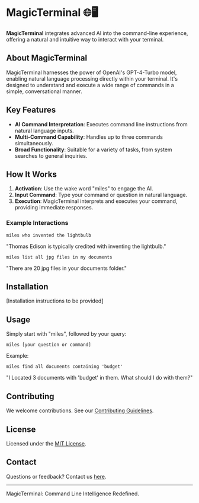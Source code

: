 # MagicTerminal 🌐🖥️

**MagicTerminal** integrates advanced AI into the command-line experience, offering a natural and intuitive way to interact with your terminal.

## About MagicTerminal

MagicTerminal harnesses the power of OpenAI's GPT-4-Turbo model, enabling natural language processing directly within your terminal. It's designed to understand and execute a wide range of commands in a simple, conversational manner.

## Key Features

- **AI Command Interpretation**: Executes command line instructions from natural language inputs.
- **Multi-Command Capability**: Handles up to three commands simultaneously.
- **Broad Functionality**: Suitable for a variety of tasks, from system searches to general inquiries.

## How It Works

1. **Activation**: Use the wake word "miles" to engage the AI.
2. **Input Command**: Type your command or question in natural language.
3. **Execution**: MagicTerminal interprets and executes your command, providing immediate responses.

### Example Interactions

```
miles who invented the lightbulb
```
"Thomas Edison is typically credited with inventing the lightbulb."

```
miles list all jpg files in my documents
```
"There are 20 jpg files in your documents folder."

## Installation

[Installation instructions to be provided]

## Usage

Simply start with "miles", followed by your query:

```
miles [your question or command]
```

Example:

```
miles find all documents containing 'budget'
```
"I Located 3 documents with 'budget' in them. What should I do with them?"

## Contributing

We welcome contributions. See our [Contributing Guidelines](LINK_TO_CONTRIBUTING_GUIDELINES).

## License

Licensed under the [MIT License](LINK_TO_LICENSE).

## Contact

Questions or feedback? Contact us [here](LINK_TO_CONTACT_PAGE).

---

MagicTerminal: Command Line Intelligence Redefined.
